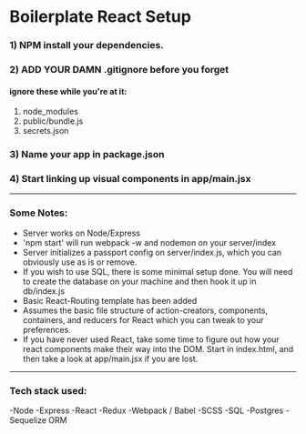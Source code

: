 # Boilerplate React Setup


### 1) NPM install your dependencies.
### 2) ADD YOUR DAMN .gitignore before you forget

#### ignore these while you're at it:
1) node_modules
2) public/bundle.js
3) secrets.json

### 3) Name your app in package.json

### 4) Start linking up visual components in app/main.jsx

---

### Some Notes:
* Server works on Node/Express
* 'npm start' will run webpack -w and nodemon on your server/index
* Server initializes a passport config on server/index.js, which you can obviously use as is or remove.
* If you wish to use SQL, there is some minimal setup done. You will need to create the database on your machine and then hook it up in db/index.js
* Basic React-Routing template has been added
* Assumes the basic file structure of action-creators, components, containers, and reducers for React which you can tweak to your preferences.
* If you have never used React, take some time to figure out how your react components make their way into the DOM. Start in index.html, and then take a look at app/main.jsx if you are lost.

---

### Tech stack used:
-Node
-Express
-React
-Redux
-Webpack / Babel
-SCSS
-SQL
-Postgres
-Sequelize ORM
